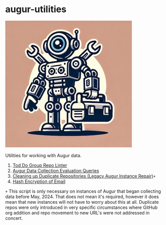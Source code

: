 # augur-utilities

![image](./augur-utilties.jpg)

Utilities for working with Augur data. 
1. [Tod Do Group Repo Linter](./repo_linter/)
2. [Augur Data Collection Evaluation Queries](./augur_monitor/)
3. [Cleaning up Duplicate Repositories (Legacy Augur Instance Repair)](./more_cowbell/)`+`
4. [Hash Encryption of Email](./email_hasher/)



`+` This script is only necessary on instances of Augur that began collecting data before May, 2024. That does not mean it's required, however it does mean that new instances will not have to worry about this at all. Duplicate repos were only introduced in very specific circumstances where GitHub org addition and repo movement to new URL's were not addressed in concert. 

